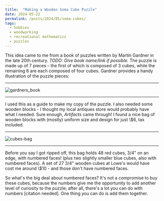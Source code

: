 ```yaml
---
title:  "Making a Wooden Soma Cube Puzzle"
date: 2024-05-22
permalink: /posts/2024/05/soma-cubes/
tags:
  - hobbies
  - woodworking
  - recreational mathematics
  - puzzles
---
```

This idea came to me from a book of puzzles written by Martin Gardner in the late 20th century. _TODO: Give book name/link if possible._ The puzzle is made up of 7 pieces - the first of which is composed of 3 cubes, while the remaining 6 are each composed of four cubes. Gardner provides a handy illustration of the puzzle pieces:

------

![gardners_book](https://github.com/kesslerjohn/kesslerjohn.github.io/assets/80122119/f5660283-e2da-461b-a65d-96284f14f9da)

------

I used this as a guide to make my copy of the puzzle. I also needed some wooden blocks - I thought my local antiques store would probably have what I needed. Sure enough, *Artifacts* came through! I found a nice bag of wooden blocks with (mostly) uniform size and design for just \\$6, tax included. 

------

![cubes-bag](https://github.com/kesslerjohn/kesslerjohn.github.io/assets/80122119/e1845d51-4ffb-44c7-bd4f-0fe96e2b3571)

------

Before you say I got ripped off, this bag holds 48 red cubes, 3/4" on an edge, with numbered faces! (plus two slightly smaller blue cubes, also with numbered faces). A set of 27 3/4" wooden cubes at Lowe's would have cost me around \\$10 - and those don't have numbered faces. 

So what's the big deal about numbered faces? It's not a compromise to buy these cubes, because the numbers give me the opportunity to add another level of curiosity to the puzzle; after all, there's a lot you can do with numbers [citation needed]. One thing you can do is add them together. 
